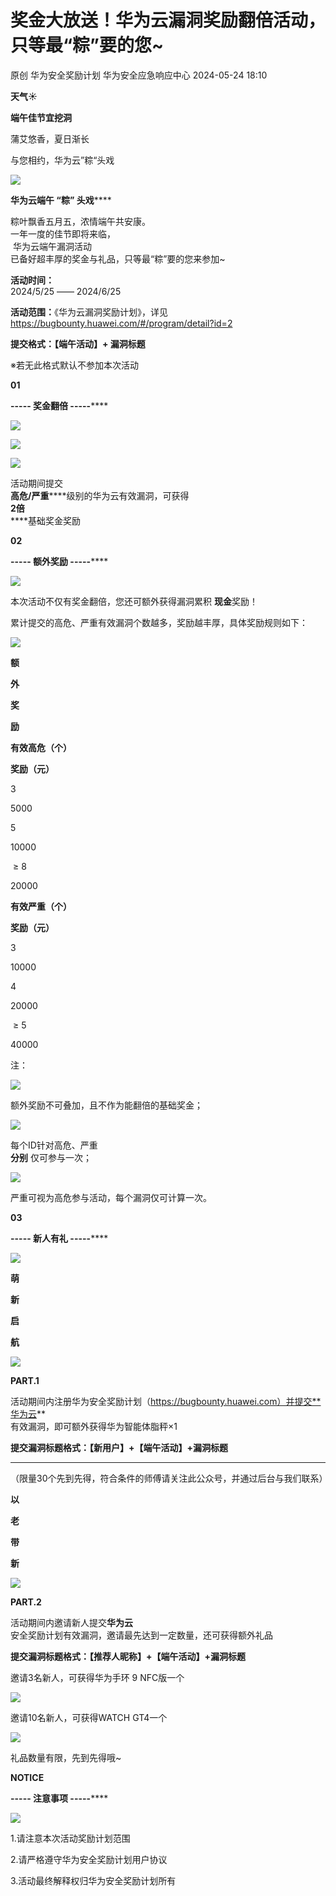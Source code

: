 #  奖金大放送！华为云漏洞奖励翻倍活动，只等最“粽”要的您~   
原创 华为安全奖励计划  华为安全应急响应中心   2024-05-24 18:10  
  
**天气☀**  
  
**端午佳节宜挖洞**  
  
蒲艾悠香，夏日渐长  
  
与您相约，华为云”粽“头戏  
  
![](https://mmbiz.qpic.cn/sz_mmbiz_png/Pf9eicDVDMxES5u3INukgxvmDvDOOIiaVylO3wB26PCR9ebATAZ4CXibosdA8OpzZa81unDOmibh0AIrHdMfx1lAPg/640?wx_fmt=png&from=appmsg "")  
  
  
  
**华为云端午 “粽” 头戏******  
  
  
粽叶飘香五月五，浓情端午共安康。  
一年一度的佳节即将来临，  
 华为云端午漏洞活动   
已备好超丰厚的奖金与礼品，只等最“粽”要的您来参加~  
  
  
**活动时间：**  
2024/5/25 —— 2024/6/25  
  
**活动范围：**《华为云漏洞奖励计划》，详见  
https://bugbounty.huawei.com/#/program/detail?id=2  
  
**提交格式：【端午活动】+ 漏洞标题**  
  
※若无此格式默认不参加本次活动  
  
  
  
  
  
**01**  
  
**----- 奖金翻倍 -----******  
  
![](https://mmbiz.qpic.cn/sz_mmbiz_png/Pf9eicDVDMxES5u3INukgxvmDvDOOIiaVyCrl6mcHTFlcY5rw5CtYdk3CSWTibib3E9c8Bsk3HwN9CJEZhSqnjlWHQ/640?wx_fmt=png&from=appmsg "")  
  
  
  
  
![](https://mmbiz.qpic.cn/sz_mmbiz_png/Pf9eicDVDMxES5u3INukgxvmDvDOOIiaVyYFKy0OVnMH7w9LW9SoNVsibnqbNUhs7tYjv8xPdIjjNZOqgLIm9zSXw/640?wx_fmt=png&from=appmsg "")  
  
  
![](https://mmbiz.qpic.cn/sz_mmbiz_png/Pf9eicDVDMxES5u3INukgxvmDvDOOIiaVyibGfGAS35yEdAxSK7ibm5btNWRGyJQdIwicFJQsFl9KbfpNsvhYicdQduQ/640?wx_fmt=png&from=appmsg "")  
  
  
活动期间提交   
**高危/严重******级别的华为云有效漏洞，可获得   
**2倍**  
****基础奖金奖励  
  
  
  
**02**  
  
**----- 额外奖励 -----******  
  
![](https://mmbiz.qpic.cn/mmbiz_svg/00GYaClAoOrmvvX6C3cks0dK2tFr9JSGtyb2Dg26W0wLFEibRBBp727Bv62LHqOa5wBS6eax4ZNM0Hljn13hYduQvG3x0NUem/640?wx_fmt=svg&from=appmsg "")  
  
  
  
  
本次活动不仅有奖金翻倍，您还可额外获得漏洞累积 **现金**奖励！  
  
累计提交的高危、严重有效漏洞个数越多，奖励越丰厚，具体奖励规则如下：  
  
  
  
![](https://mmbiz.qpic.cn/mmbiz_svg/00GYaClAoOrmvvX6C3cks0dK2tFr9JSGkqFrMNeMeyicmrhG9JULLKVPcnhCB4RQZw7KWMXQ5gGao0PaJqrC1YvZdoCuXiafu5/640?wx_fmt=svg&from=appmsg "")  
  
**额**  
  
  
  
  
**外**  
  
  
  
  
**奖**  
  
  
  
  
**励**  
  
  
  
  
**有效高危（个）**  
  
**奖励（元）**  
  
3  
  
5000  
  
5  
  
10000  
  
 ≥ 8  
  
20000  
  
  
  
  
**有效严重（个）**  
  
**奖励（元）**  
  
3  
  
10000  
  
4  
  
20000  
  
 ≥ 5  
  
40000  
  
  
注：  
  
![](https://mmbiz.qpic.cn/sz_mmbiz_png/Pf9eicDVDMxES5u3INukgxvmDvDOOIiaVyYFKy0OVnMH7w9LW9SoNVsibnqbNUhs7tYjv8xPdIjjNZOqgLIm9zSXw/640?wx_fmt=png&from=appmsg "")  
  
额外奖励不可叠加，且不作为能翻倍的基础奖金；  
  
![](https://mmbiz.qpic.cn/sz_mmbiz_png/Pf9eicDVDMxES5u3INukgxvmDvDOOIiaVyYFKy0OVnMH7w9LW9SoNVsibnqbNUhs7tYjv8xPdIjjNZOqgLIm9zSXw/640?wx_fmt=png&from=appmsg "")  
  
每个ID针对高危、严重   
**分别** 仅可参与一次；  
  
![](https://mmbiz.qpic.cn/sz_mmbiz_png/Pf9eicDVDMxES5u3INukgxvmDvDOOIiaVyYFKy0OVnMH7w9LW9SoNVsibnqbNUhs7tYjv8xPdIjjNZOqgLIm9zSXw/640?wx_fmt=png&from=appmsg "")  
  
严重可视为高危参与活动，每个漏洞仅可计算一次。  
  
  
  
  
**03**  
  
**----- 新人有礼 -----******  
  
![](https://mmbiz.qpic.cn/sz_mmbiz_png/Pf9eicDVDMxES5u3INukgxvmDvDOOIiaVyCrl6mcHTFlcY5rw5CtYdk3CSWTibib3E9c8Bsk3HwN9CJEZhSqnjlWHQ/640?wx_fmt=png&from=appmsg "")  
  
  
  
  
**萌**  
  
**新**  
  
**启**  
  
**航**  
  
![](https://mmbiz.qpic.cn/sz_mmbiz_png/Pf9eicDVDMxES5u3INukgxvmDvDOOIiaVylO3wB26PCR9ebATAZ4CXibosdA8OpzZa81unDOmibh0AIrHdMfx1lAPg/640?wx_fmt=png&from=appmsg "")  
  
**PART.1**  
  
  
活动期间内注册华为安全奖励计划（https://bugbounty.huawei.com）并提交**华为云**  
有效漏洞，即可额外获得华为智能体脂秤×1  
  
  
**提交漏洞标题格式：【新用户】+【端午活动】+漏洞标题**  
  
****  
（限量30个先到先得，符合条件的师傅请关注此公众号，并通过后台与我们联系）  
  
  
  
  
**以**  
  
**老**  
  
**带**  
  
**新**  
  
![](https://mmbiz.qpic.cn/sz_mmbiz_png/Pf9eicDVDMxES5u3INukgxvmDvDOOIiaVylO3wB26PCR9ebATAZ4CXibosdA8OpzZa81unDOmibh0AIrHdMfx1lAPg/640?wx_fmt=png&from=appmsg "")  
  
**PART.2**  
  
  
活动期间内邀请新人提交**华为云**  
安全奖励计划有效漏洞，邀请最先达到一定数量，还可获得额外礼品  
  
  
**提交漏洞标题格式：【推荐人昵称】+【端午活动】+漏洞标题**  
  
  
邀请3名新人，可获得华为手环 9 NFC版一个  
  
![](https://mmbiz.qpic.cn/sz_mmbiz_png/Pf9eicDVDMxES5u3INukgxvmDvDOOIiaVyictUW6uehb3AvicYjrpppDQ5UHedQmln0AoibUBE4bQ2j4v9N347fZPaA/640?wx_fmt=png&from=appmsg "")  
  
  
邀请10名新人，可获得WATCH GT4一个  
  
![](https://mmbiz.qpic.cn/sz_mmbiz_png/Pf9eicDVDMxES5u3INukgxvmDvDOOIiaVy7Z2OxcepRKe3POoV1esYdGCUTrVGJVgvvteCTygZktDzmPcaKlTvzw/640?wx_fmt=png&from=appmsg "")  
  
  
礼品数量有限，先到先得哦~  
  
  
  
  
**NOTICE**  
  
**----- 注意事项 -----******  
  
![](https://mmbiz.qpic.cn/mmbiz_svg/00GYaClAoOrmvvX6C3cks0dK2tFr9JSGtyb2Dg26W0wLFEibRBBp727Bv62LHqOa5wBS6eax4ZNM0Hljn13hYduQvG3x0NUem/640?wx_fmt=svg&from=appmsg "")  
  
  
1.请注意本次活动奖励计划范围  
  
2.请严格遵守华为安全奖励计划用户协议  
  
3.活动最终解释权归华为安全奖励计划所有  
  
  
  
  
  
  
  
  
  
  
  
  
  
  
  
  
